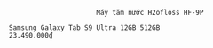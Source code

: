                                          Máy tăm nước H2ofloss HF-9P

                    Samsung Galaxy Tab S9 Ultra 12GB 512GB
                    23.490.000₫

